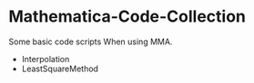 # Mathematica-Code-Collection
Some basic code scripts When using MMA.
* Interpolation
* LeastSquareMethod  
